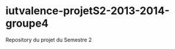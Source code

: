iutvalence-projetS2-2013-2014-groupe4
=====================================

Repository du projet du Semestre 2
